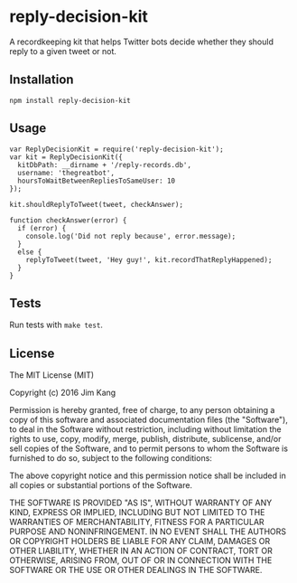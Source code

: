 reply-decision-kit
==================

A recordkeeping kit that helps Twitter bots decide whether they should reply to a given tweet or not.

Installation
------------

    npm install reply-decision-kit

Usage
-----

    var ReplyDecisionKit = require('reply-decision-kit');
    var kit = ReplyDecisionKit({
      kitDbPath: __dirname + '/reply-records.db',
      username: 'thegreatbot',
      hoursToWaitBetweenRepliesToSameUser: 10
    });

    kit.shouldReplyToTweet(tweet, checkAnswer);

    function checkAnswer(error) {        
      if (error) {
        console.log('Did not reply because', error.message);
      }
      else {
        replyToTweet(tweet, 'Hey guy!', kit.recordThatReplyHappened);
      }
    }

Tests
-----

Run tests with `make test`.

License
-------

The MIT License (MIT)

Copyright (c) 2016 Jim Kang

Permission is hereby granted, free of charge, to any person obtaining a copy
of this software and associated documentation files (the "Software"), to deal
in the Software without restriction, including without limitation the rights
to use, copy, modify, merge, publish, distribute, sublicense, and/or sell
copies of the Software, and to permit persons to whom the Software is
furnished to do so, subject to the following conditions:

The above copyright notice and this permission notice shall be included in
all copies or substantial portions of the Software.

THE SOFTWARE IS PROVIDED "AS IS", WITHOUT WARRANTY OF ANY KIND, EXPRESS OR
IMPLIED, INCLUDING BUT NOT LIMITED TO THE WARRANTIES OF MERCHANTABILITY,
FITNESS FOR A PARTICULAR PURPOSE AND NONINFRINGEMENT. IN NO EVENT SHALL THE
AUTHORS OR COPYRIGHT HOLDERS BE LIABLE FOR ANY CLAIM, DAMAGES OR OTHER
LIABILITY, WHETHER IN AN ACTION OF CONTRACT, TORT OR OTHERWISE, ARISING FROM,
OUT OF OR IN CONNECTION WITH THE SOFTWARE OR THE USE OR OTHER DEALINGS IN
THE SOFTWARE.
